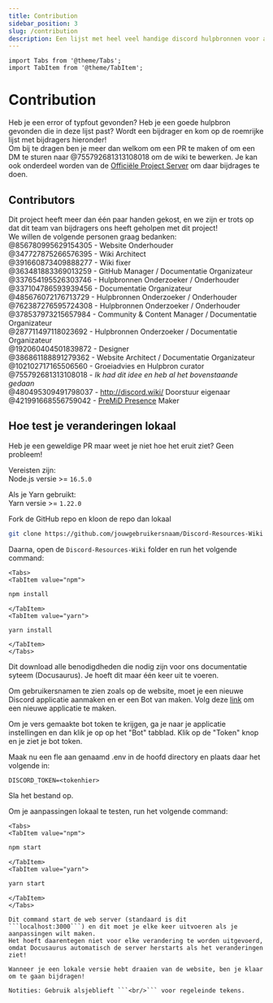 ```yaml
---
title: Contribution
sidebar_position: 3
slug: /contribution
description: Een lijst met heel veel handige discord hulpbronnen voor alle gebruikers, van beginners tot powerusers.
---
```


```mdx-code-block
import Tabs from '@theme/Tabs';
import TabItem from '@theme/TabItem';
```

# Contribution

Heb je een error of typfout gevonden? Heb je een goede hulpbron gevonden die in deze lijst past? Wordt een bijdrager en kom op de roemrijke lijst met bijdragers hieronder!<br/>
Om bij te dragen ben je meer dan welkom om een PR te maken of om een DM te sturen naar @755792681313108018 om de wiki te bewerken.
Je kan ook onderdeel worden van de [Officiële Project Server](https://discord.gg/yxbqz9pNxS) om daar bijdrages te doen.

## Contributors

Dit project heeft meer dan één paar handen gekost, en we zijn er trots op dat dit team van bijdragers ons heeft geholpen met dit project!<br/>
We willen de volgende personen graag bedanken:<br/>
@856780995629154305 - Website Onderhouder <br/>
@347727875266576395 - Wiki Architect <br/>
@391660873409888277 - Wiki fixer <br/>
@363481883369013259 - GitHub Manager / Documentatie Organizateur<br/>
@337654195526303746 - Hulpbronnen Onderzoeker / Onderhouder<br/>
@337104786593939456 - Documentatie Organizateur<br/>
@485676072176713729 - Hulpbronnen Onderzoeker / Onderhouder<br/>
@762387276595724308 - Hulpbronnen Onderzoeker / Onderhouder<br/>
@378537973215657984 - Community & Content Manager / Documentatie Organizateur<br/>
@287711497118023692 - Hulpbronnen Onderzoeker / Documentatie Organizateur<br/>
@192060404501839872 - Designer<br/>
@386861188891279362 - Website Architect / Documentatie Organizateur<br/>
@102102717165506560 - Groeiadvies en Hulpbron curator<br/>
@755792681313108018 - *Ik had dit idee en heb al het bovenstaande gedaan*<br/>
@480495309491798037 - <http://discord.wiki/> Doorstuur eigenaar <br/>
@421991668556759042 - [PreMiD Presence](https://premid.app/store/presences/Discord%20Resources) Maker

## Hoe test je veranderingen lokaal

Heb je een geweldige PR maar weet je niet hoe het eruit ziet? Geen probleem!<br/>

Vereisten zijn:<br/>
Node.js versie >= ```16.5.0```<br/>

Als je Yarn gebruikt:<br/>
Yarn versie >= ```1.22.0```

Fork de GitHub repo en kloon de repo dan lokaal

```bash
git clone https://github.com/jouwgebruikersnaam/Discord-Resources-Wiki
```

Daarna, open de `Discord-Resources-Wiki` folder en run het volgende command:

```mdx-code-block
<Tabs>
<TabItem value="npm">
```

```bash
npm install
```

```mdx-code-block
</TabItem>
<TabItem value="yarn">
```

```bash
yarn install
```

```mdx-code-block
</TabItem>
</Tabs>
```

Dit download alle benodigdheden die nodig zijn voor ons documentatie syteem (Docusaurus). Je hoeft dit maar één keer uit te voeren.

Om gebruikersnamen te zien zoals op de website, moet je een nieuwe Discord applicatie aanmaken en er een Bot van maken.
Volg deze [link](https://github.com/reactiflux/discord-irc/wiki/Creating-a-discord-bot-&-getting-a-token) om een nieuwe applicatie te maken.

Om je vers gemaakte bot token te krijgen, ga je naar je applicatie instellingen en dan klik je op op het "Bot" tabblad.
Klik op de "Token" knop en je ziet je bot token.

Maak nu een fle aan genaamd .env in de hoofd directory en plaats daar het volgende in:

```env
DISCORD_TOKEN=<tokenhier>
```

Sla het bestand op.

Om je aanpassingen lokaal te testen, run het volgende command:

```mdx-code-block
<Tabs>
<TabItem value="npm">
```

```bash
npm start
```

```mdx-code-block
</TabItem>
<TabItem value="yarn">
```

```bash
yarn start
```

```mdx-code-block
</TabItem>
</Tabs>

Dit command start de web server (standaard is dit ```localhost:3000```) en dit moet je elke keer uitvoeren als je aanpassingen wilt maken.
Het hoeft daarentegen niet voor elke verandering te worden uitgevoerd, omdat Docusaurus automatisch de server herstarts als het veranderingen ziet!

Wanneer je een lokale versie hebt draaien van de website, ben je klaar om te gaan bijdragen!

Notities: Gebruik alsjeblieft ```<br/>``` voor regeleinde tekens.
